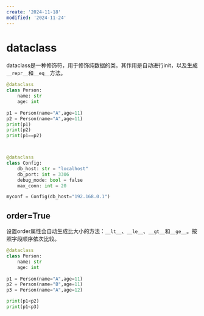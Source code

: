 ```yaml
---
create: '2024-11-18'
modified: '2024-11-24'
---
```


# dataclass

dataclass是一种修饰符，用于修饰纯数据的类。其作用是自动进行init，以及生成`__repr__`和`__eq__`方法。

```python
@dataclass
class Person:
    name: str
    age: int
    
p1 = Person(name="A",age=11)
p2 = Person(name="A",age=11)
print(p1)
print(p2)
print(p1==p2)



@dataclass
class Config:
    db_host: str = "localhost"
    db_port: int = 3306
    debug_mode: bool = false
    max_conn: int = 20

myconf = Config(db_host="192.168.0.1")
```

## order=True

设置order属性会自动生成比大小的方法：`__lt__`、`__le__`、`__gt__`和`__ge__`。按照字段顺序依次比较。

```python
@dataclass
class Person:
    name: str
    age: int
    
p1 = Person(name="A",age=11)
p2 = Person(name="B",age=11)
p3 = Person(name="A",age=12)

print(p1<p2)
print(p1<p3)
```